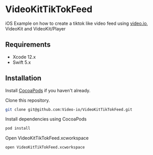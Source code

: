 # VideoKitTikTokFeed
iOS Example on how to create a tiktok like video feed using [video.io](https://video.io), VideoKit and VideoKit/Player

## Requirements

* Xcode 12.x
* Swift 5.x

## Installation

Install [CocoaPods](https://guides.cocoapods.org/using/getting-started.html) if you haven't already.

Clone this repository.

```bash
git clone git@github.com:Video-io/VideoKitTikTokFeed.git
```

Install dependencies using CocoaPods

```bash
pod install
```

Open VideoKitTikTokFeed.xcworkspace

```bash
open VideoKitTikTokFeed.xcworkspace
